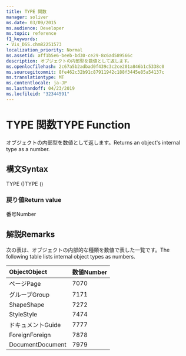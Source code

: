```yaml
---
title: TYPE 関数
manager: soliver
ms.date: 03/09/2015
ms.audience: Developer
ms.topic: reference
f1_keywords:
- Vis_DSS.chm82251573
localization_priority: Normal
ms.assetid: aff1b5e6-beeb-bd30-ce29-8c6ad589566c
description: オブジェクトの内部型を数値として返します。
ms.openlocfilehash: 2c67a5b2adbad0f439c3c2ce201a846b1c5338c0
ms.sourcegitcommit: 8fe462c32b91c87911942c188f3445e85a54137c
ms.translationtype: MT
ms.contentlocale: ja-JP
ms.lasthandoff: 04/23/2019
ms.locfileid: "32344591"
---
```

# <a name="type-function"></a><span data-ttu-id="c0c03-103">TYPE 関数</span><span class="sxs-lookup"><span data-stu-id="c0c03-103">TYPE Function</span></span>

<span data-ttu-id="c0c03-104">オブジェクトの内部型を数値として返します。</span><span class="sxs-lookup"><span data-stu-id="c0c03-104">Returns an object's internal type as a number.</span></span> 
  
## <a name="syntax"></a><span data-ttu-id="c0c03-105">構文</span><span class="sxs-lookup"><span data-stu-id="c0c03-105">Syntax</span></span>

<span data-ttu-id="c0c03-106">TYPE ()</span><span class="sxs-lookup"><span data-stu-id="c0c03-106">TYPE ()</span></span>
  
### <a name="return-value"></a><span data-ttu-id="c0c03-107">戻り値</span><span class="sxs-lookup"><span data-stu-id="c0c03-107">Return value</span></span>

<span data-ttu-id="c0c03-108">番号</span><span class="sxs-lookup"><span data-stu-id="c0c03-108">Number</span></span>
  
## <a name="remarks"></a><span data-ttu-id="c0c03-109">解説</span><span class="sxs-lookup"><span data-stu-id="c0c03-109">Remarks</span></span>

<span data-ttu-id="c0c03-110">次の表は、オブジェクトの内部的な種類を数値で表した一覧です。</span><span class="sxs-lookup"><span data-stu-id="c0c03-110">The following table lists internal object types as numbers.</span></span>
  
|<span data-ttu-id="c0c03-111">**Object**</span><span class="sxs-lookup"><span data-stu-id="c0c03-111">**Object**</span></span>|<span data-ttu-id="c0c03-112">**数値**</span><span class="sxs-lookup"><span data-stu-id="c0c03-112">**Number**</span></span>|
|:-----|:-----|
|<span data-ttu-id="c0c03-113">ページ</span><span class="sxs-lookup"><span data-stu-id="c0c03-113">Page</span></span>  <br/> |<span data-ttu-id="c0c03-114">70</span><span class="sxs-lookup"><span data-stu-id="c0c03-114">70</span></span>  <br/> |
|<span data-ttu-id="c0c03-115">グループ</span><span class="sxs-lookup"><span data-stu-id="c0c03-115">Group</span></span>  <br/> |<span data-ttu-id="c0c03-116">71</span><span class="sxs-lookup"><span data-stu-id="c0c03-116">71</span></span>  <br/> |
|<span data-ttu-id="c0c03-117">Shape</span><span class="sxs-lookup"><span data-stu-id="c0c03-117">Shape</span></span>  <br/> |<span data-ttu-id="c0c03-118">72</span><span class="sxs-lookup"><span data-stu-id="c0c03-118">72</span></span>  <br/> |
|<span data-ttu-id="c0c03-119">Style</span><span class="sxs-lookup"><span data-stu-id="c0c03-119">Style</span></span>  <br/> |<span data-ttu-id="c0c03-120">74</span><span class="sxs-lookup"><span data-stu-id="c0c03-120">74</span></span>  <br/> |
|<span data-ttu-id="c0c03-121">ドキュメント</span><span class="sxs-lookup"><span data-stu-id="c0c03-121">Guide</span></span>  <br/> |<span data-ttu-id="c0c03-122">77</span><span class="sxs-lookup"><span data-stu-id="c0c03-122">77</span></span>  <br/> |
|<span data-ttu-id="c0c03-123">Foreign</span><span class="sxs-lookup"><span data-stu-id="c0c03-123">Foreign</span></span>  <br/> |<span data-ttu-id="c0c03-124">78</span><span class="sxs-lookup"><span data-stu-id="c0c03-124">78</span></span>  <br/> |
|<span data-ttu-id="c0c03-125">Document</span><span class="sxs-lookup"><span data-stu-id="c0c03-125">Document</span></span>  <br/> |<span data-ttu-id="c0c03-126">79</span><span class="sxs-lookup"><span data-stu-id="c0c03-126">79</span></span>  <br/> |
   

